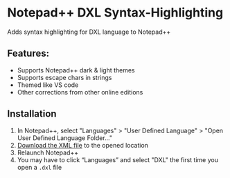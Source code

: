 # Notepad++ DXL Syntax-Highlighting
Adds syntax highlighting for DXL language to Notepad++


## Features:
* Supports Notepad++ dark & light themes
*	Supports escape chars in strings
*	Themed like VS code
*	Other corrections from other online editions

## Installation
1.	In Notepad++, select "Languages" > "User Defined Language" > "Open User Defined Language Folder…"
2.	[Download the XML file](https://github.com/FreddieDev/Notepad-DXL-Syntax-Highlighting/raw/master/userDefinedLang-dxl.default.modern.xml) to the opened location
3.	Relaunch Notepad++
4.	You may have to click “Languages” and select "DXL" the first time you open a `.dxl` file
